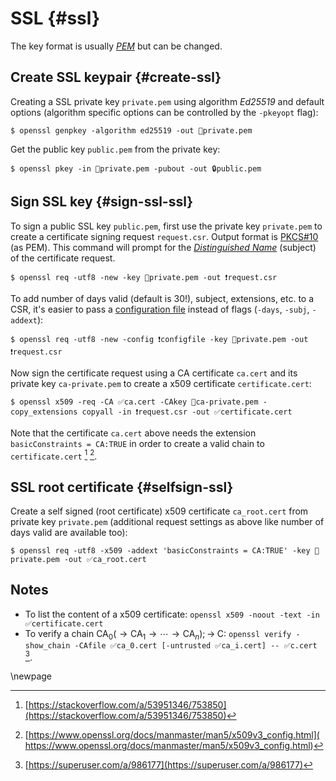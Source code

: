 # SSL {#ssl}

The key format is usually [_PEM_](https://man.archlinux.org/man/openssl-format-options.1ssl.en) but can be changed. 

## Create SSL keypair {#create-ssl}

Creating a SSL private key `private.pem` using algorithm _Ed25519_ and default options (algorithm specific options can be controlled by the `-pkeyopt` flag):

~~~color
$ openssl genpkey -algorithm ed25519 -out 🔑private.pem
~~~

Get the public key `public.pem` from the private key:

~~~color
$ openssl pkey -in 🔑private.pem -pubout -out 🔒public.pem 
~~~

## Sign SSL key {#sign-ssl-ssl}

To sign a public SSL key `public.pem`, first use the private key `private.pem` to create a certificate signing request `request.csr`. Output format is [PKCS#10](https://www.rfc-editor.org/rfc/rfc2986) (as PEM). This command will prompt for the [_Distinguished Name_](https://www.rfc-editor.org/rfc/rfc1485) (subject) of the certificate request.

~~~color
$ openssl req -utf8 -new -key 🔑private.pem -out ❗request.csr
~~~

To add number of days valid (default is 30!), subject, extensions, etc. to a CSR, it's easier to pass a [configuration file](https://man.archlinux.org/man/openssl-req.1ssl.en#EXAMPLES) instead of flags (`-days`, `-subj`, `-addext`):

~~~color
$ openssl req -utf8 -new -config ❗configfile -key 🔑private.pem -out ❗request.csr
~~~

Now sign the certificate request using a CA certificate `ca.cert` and its private key `ca-private.pem` to create a x509 certificate `certificate.cert`:

~~~color
$ openssl x509 -req -CA ✅ca.cert -CAkey 🔑ca-private.pem -copy_extensions copyall -in ❗request.csr -out ✅certificate.cert
~~~

Note that the certificate `ca.cert` above needs the extension `basicConstraints = CA:TRUE` in order to create a valid chain to `certificate.cert` [^fnote-catrue-0] [^fnote-catrue-1].

## SSL root certificate {#selfsign-ssl}

Create a self signed (root certificate) x509 certificate `ca_root.cert` from private key `private.pem` (additional request settings as above like number of days valid are available too):

~~~color
$ openssl req -utf8 -x509 -addext 'basicConstraints = CA:TRUE' -key 🔑private.pem -out ✅ca_root.cert
~~~



## Notes
* To list the content of a x509 certificate: `openssl x509 -noout -text -in ✅certificate.cert`
* To verify a chain $\text{CA}_0 (\rightarrow \text{CA}_1 \rightarrow \cdots \rightarrow \text{CA}_n); \rightarrow\; \text{C}$: `openssl verify -show_chain -CAfile ✅ca_0.cert [-untrusted ✅ca_i.cert] -- ✅c.cert` [^fnote-verify-ca].


[^fnote-catrue-0]: [https://stackoverflow.com/a/53951346/753850](https://stackoverflow.com/a/53951346/753850)
[^fnote-catrue-1]: [https://www.openssl.org/docs/manmaster/man5/x509v3_config.html]( https://www.openssl.org/docs/manmaster/man5/x509v3_config.html)
[^fnote-verify-ca]: [https://superuser.com/a/986177](https://superuser.com/a/986177)

\newpage
